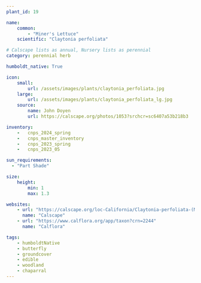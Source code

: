 ```yaml
---
plant_id: 19

name: 
    common:  
        - "Miner's Lettuce"  
    scientific: "Claytonia perfoliata"   

# Calscape lists as annual, Nursery lists as perennial
category: perennial herb

humboldt_native: True

icon: 
    small: 
        url: /assets/images/plants/claytonia_perfoliata.jpg 
    large: 
        url: /assets/images/plants/claytonia_perfoliata_lg.jpg 
    source: 
        name: John Doyen 
        url: https://calscape.org/photos/1053?srchcr=sc6407a53b218b3 

inventory: 
    -   cnps_2024_spring
    -   cnps_master_inventory
    -   cnps_2023_spring
    -   cnps_2023_05 

sun_requirements:
  - "Part Shade"

size:
    height: 
        min: 1
        max: 1.3

websites:
    - url: "https://calscape.org/loc-California/Claytonia-perfoliata-(Miner's-Lettuce)"
      name: "Calscape"
    - url: "https://www.calflora.org/app/taxon?crn=2244"
      name: "Calflora"

tags: 
    - humboldtNative
    - butterfly
    - groundcover
    - edible
    - woodland
    - chaparral
---
```


